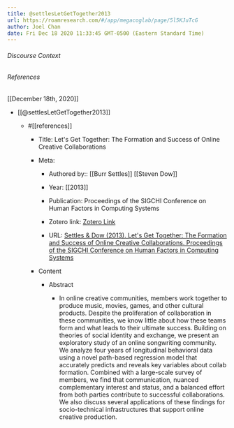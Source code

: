 ```yaml
---
title: @settlesLetGetTogether2013
url: https://roamresearch.com/#/app/megacoglab/page/5l5KJuTcG
author: Joel Chan
date: Fri Dec 18 2020 11:33:45 GMT-0500 (Eastern Standard Time)
---
```




###### Discourse Context



###### References

[[December 18th, 2020]]

- [[@settlesLetGetTogether2013]]

    - #[[references]]

        - Title: Let's Get Together: The Formation and Success of Online Creative Collaborations

        - Meta:

            - Authored by:: [[Burr Settles]] [[Steven Dow]]

            - Year: [[2013]]

            - Publication: Proceedings of the SIGCHI Conference on Human Factors in Computing Systems

            - Zotero link: [Zotero Link](zotero://select/items/1_F3DRSE9C)

            - URL: [Settles & Dow (2013). Let's Get Together: The Formation and Success of Online Creative Collaborations. Proceedings of the SIGCHI Conference on Human Factors in Computing Systems](http://doi.acm.org/10.1145/2470654.2466266)

        - Content

            - Abstract

                - In online creative communities, members work together to produce music, movies, games, and other cultural products. Despite the proliferation of collaboration in these communities, we know little about how these teams form and what leads to their ultimate success. Building on theories of social identity and exchange, we present an exploratory study of an online songwriting community. We analyze four years of longitudinal behavioral data using a novel path-based regression model that accurately predicts and reveals key variables about collab formation. Combined with a large-scale survey of members, we find that communication, nuanced complementary interest and status, and a balanced effort from both parties contribute to successful collaborations. We also discuss several applications of these findings for socio-technical infrastructures that support online creative production.
